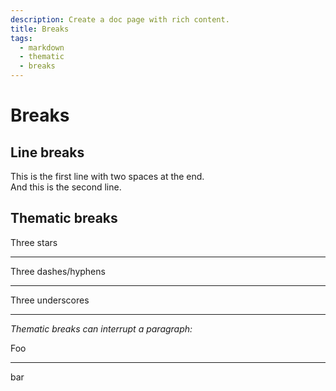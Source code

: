 ```yaml
---
description: Create a doc page with rich content.
title: Breaks
tags:
  - markdown
  - thematic
  - breaks
---
```


# Breaks

## Line breaks

This is the first line with two spaces at the end.  
And this is the second line.



## Thematic breaks

Three stars

***

Three dashes/hyphens

---

Three underscores
___


*Thematic breaks can interrupt a paragraph:*

Foo
***
bar